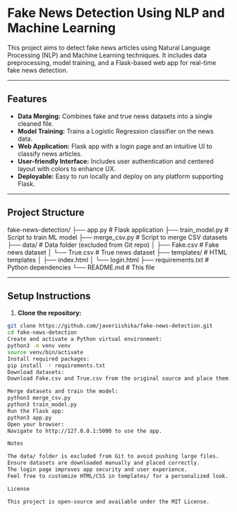 # Fake News Detection Using NLP and Machine Learning

This project aims to detect fake news articles using Natural Language Processing (NLP) and Machine Learning techniques. It includes data preprocessing, model training, and a Flask-based web app for real-time fake news detection.

---

## Features

- **Data Merging:** Combines fake and true news datasets into a single cleaned file.
- **Model Training:** Trains a Logistic Regression classifier on the news data.
- **Web Application:** Flask app with a login page and an intuitive UI to classify news articles.
- **User-friendly Interface:** Includes user authentication and centered layout with colors to enhance UX.
- **Deployable:** Easy to run locally and deploy on any platform supporting Flask.

---

## Project Structure

fake-news-detection/
├── app.py # Flask application
├── train_model.py # Script to train ML model
├── merge_csv.py # Script to merge CSV datasets
├── data/ # Data folder (excluded from Git repo)
│ ├── Fake.csv # Fake news dataset
│ └── True.csv # True news dataset
├── templates/ # HTML templates
│ ├── index.html
│ └── login.html
├── requirements.txt # Python dependencies
└── README.md # This file


---

## Setup Instructions

1. **Clone the repository:**

```bash
git clone https://github.com/javeriishika/fake-news-detection.git
cd fake-news-detection
Create and activate a Python virtual environment:
python3 -m venv venv
source venv/bin/activate
Install required packages:
pip install -r requirements.txt
Download datasets:
Download Fake.csv and True.csv from the original source and place them inside the data/ folder.

Merge datasets and train the model:
python3 merge_csv.py
python3 train_model.py
Run the Flask app:
python3 app.py
Open your browser:
Navigate to http://127.0.0.1:5000 to use the app.

Notes

The data/ folder is excluded from Git to avoid pushing large files.
Ensure datasets are downloaded manually and placed correctly.
The login page improves app security and user experience.
Feel free to customize HTML/CSS in templates/ for a personalized look.

License

This project is open-source and available under the MIT License.






